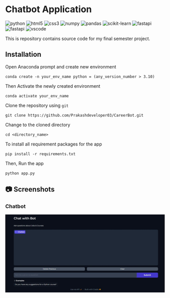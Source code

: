 # Chatbot Application

![python](https://img.shields.io/badge/Python-3776AB.svg?logo=Python&logoColor=white)
![html5](https://img.shields.io/badge/HTML5-E34F26?logo=html5&logoColor=white)
![css3](https://img.shields.io/badge/CSS3-1572B6?logo=css3&logoColor=white)
![numpy](https://img.shields.io/badge/Numpy-777BB4?logo=numpy&logoColor=white)
![pandas](https://img.shields.io/badge/Pandas-2C2D72?logo=pandas&logoColor=white)
![scikit-learn](https://img.shields.io/badge/ScikitLearn-0078D4?logo=scikit-learn&logoColor=white)
![fastapi](https://img.shields.io/badge/Keras-D00000.svg?logo=Keras&logoColor=white)
![fastapi](https://img.shields.io/badge/TensorFlow-FF6F00.svg?logo=TensorFlow&logoColor=white)
![vscode](https://img.shields.io/badge/Visual_Studio_Code-0078D4?logo=visual%20studio%20code&logoColor=white)

This is repository contains source code for my final semester project.

## Installation

Open Anaconda prompt and create new environment

```
conda create -n your_env_name python = (any_version_number > 3.10)
```

Then Activate the newly created environment

```
conda activate your_env_name
```

Clone the repository using `git`

```
git clone https://github.com/Prakashdeveloper03/CareerBot.git
```

Change to the cloned directory

```
cd <directory_name>
```

To install all requirement packages for the app

```
pip install -r requirements.txt
```

Then, Run the app

```
python app.py
```

## 📷 Screenshots

### Chatbot

![output_image](markdown/chatbot.jpeg)
